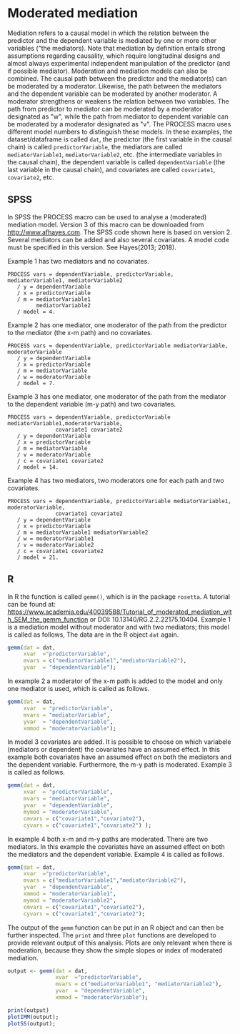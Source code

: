 # Moderated mediation

Mediation refers to a causal model in which the relation between the predictor and the dependent variable is mediated by one or more other variables ("the mediators). Note that mediation by definition entails strong assumptions regarding causality, which require longitudinal designs and almost always experimental independent manipulation of the predictor (and if possible mediator). 
Moderation and mediation models can also be combined. The causal path between the predictor and the mediator(s) can be moderated by a moderator. Likewise, the path between the mediators and the dependent variable can be moderated by another moderator. A moderator strengthens or weakens the relation between two variables.
The path from predictor to mediator can be moderated by a moderator designated as "w", while the path from mediator to dependent variable can be moderated by a moderator designated as "v". The PROCESS macro uses different model numbers to distinguish these models.
In these examples, the dataset/dataframe is called `dat`, the predictor (the first variable in the causal chain) is called `predictorVariable`, the mediators are called `mediatorVariable1`, `mediatorVariable2`, etc. (the intermediate variables in the causal chain), the dependent variable is called `dependentVariable` (the last variable in the causal chain), and covariates are called `covariate1`, `covariate2`, etc.

## SPSS

In SPSS the PROCESS macro can be used to analyse a (moderated) mediation model. Version 3 of this macro can be downloaded from http://www.afhayes.com. The SPSS code shown here is based on version 2. Several mediators can be added and also several covariates. A model code must be specified in this version. See Hayes(2013; 2018). 

Example 1 has two mediators and no covariates.

```
PROCESS vars = dependentVariable, predictorVariable, mediatorVariable1, mediatorVariable2
   / y = dependentVariable
   / x = predictorVariable
   / m = mediatorVariable1
         mediatorVariable2
   / model = 4.

```

Example 2 has one mediator, one moderator of the path from the predictor to the mediator (the x-m path) and no covariates.

```
PROCESS vars = dependentVariable, predictorVariable mediatorVariable, moderatorVariable
   / y = dependentVariable
   / x = predictorVariable
   / m = mediatorVariable 
   / w = moderatorVariable
   / model = 7.

```

Example 3 has one mediator, one moderator of the path from the mediator to the dependent variable (m-y path) and two covariates.

```
PROCESS vars = dependentVariable, predictorVariable mediatorVariable1,moderatorVariable, 
               covariate1 covariate2
   / y = dependentVariable 
   / x = predictorVariable 
   / m = mediatorVariable 
   / v = moderatorVariable
   / c = covariate1 covariate2
   / model = 14.

```

Example 4 has two mediators, two moderators one for each path and two covariates.

```
PROCESS vars = dependentVariable, predictorVariable mediatorVariable1, moderatorVariable, 
               covariate1 covariate2
   / y = dependentVariable 
   / x = predictorVariable 
   / m = mediatorVariable1 mediatorVariable2
   / w = moderatorVariable1
   / v = moderatorVariable2
   / c = covariate1 covariate2
   / model = 21.
```

## R

In R the function is called `gemm()`, which is in the package `rosetta`. A tutorial can be found at: https://www.academia.edu/40039588/Tutorial_of_moderated_mediation_with_SEM_the_gemm_function or DOI: 10.13140/RG.2.2.22175.10404.
Example 1 is a mediation model without moderator and with two mediators; this model is called as follows, The data are in the R object `dat` again.

```r
gemm(dat = dat, 
     xvar  ="predictorVariable", 
     mvars = c("mediatorVariable1","mediatorVariable2"), 
     yvar  = "dependentVariable");
```


In example 2 a moderator of the x-m path is added to the model and only one mediator is used, which is called as follows.

```r
gemm(dat = dat, 
     xvar  = "predictorVariable", 
     mvars = "mediatorVariable", 
     yvar  = "dependentVariable",
     xmmod = "moderatorVariable");
```

In model 3 covariates are added. It is possible to choose on which variabele (mediators or dependent) the covariates have an assumed effect. In this example both covariates have an assumed effect on both the mediators and the dependent variable. Furthermore, the m-y path is moderated. Example 3 is called as follows.

```r
gemm(dat = dat, 
     xvar  = "predictorVariable", 
     mvars = "mediatorVariable", 
     yvar  = "dependentVariable",
     mymod = "moderatorVariable",
     cmvars = c("covariate1","covariate2"),
     cyvars = c("covariate1","covariate2") );
```

In example 4 both x-m and m-y paths are moderated. There are two mediators. In this example the covariates have an assumed effect on both the mediators and the dependent variable. Example 4 is called as follows.

```r
gemm(dat = dat, 
     xvar  ="predictorVariable", 
     mvars = c("mediatorVariable1","mediatorVariable2"), 
     yvar  = "dependentVariable", 
     xmmod = "moderatorVariable1",
     mymod = "moderatorVariable2",
     cmvars = c("covariate1","covariate2"), 
     cyvars = c("covariate1","covariate2");
```

The output of the `gemm` function can be put in an R object and can then be further inspected. The `print` and three `plot` functions are developed to provide relevant output of this analysis. Plots are only relevant when there is moderation, because they show the simple slopes or index of moderated mediation.

```r
output <- gemm(dat = dat, 
               xvar  ="predictorVariable", 
               mvars = c("mediatorVariable1", "mediatorVariable2"), 
               yvar  = "dependentVariable",
               xmmod = "moderatorVariable");

print(output)
plotIMM(output);
plotSS(output);
```




